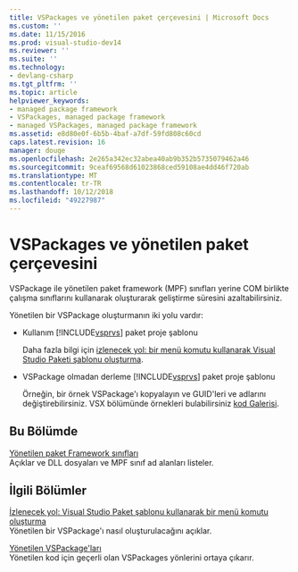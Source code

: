 ```yaml
---
title: VSPackages ve yönetilen paket çerçevesini | Microsoft Docs
ms.custom: ''
ms.date: 11/15/2016
ms.prod: visual-studio-dev14
ms.reviewer: ''
ms.suite: ''
ms.technology:
- devlang-csharp
ms.tgt_pltfrm: ''
ms.topic: article
helpviewer_keywords:
- managed package framework
- VSPackages, managed package framework
- managed VSPackages, managed package framework
ms.assetid: e8d80e0f-6b5b-4baf-a7df-59fd808c60cd
caps.latest.revision: 16
manager: douge
ms.openlocfilehash: 2e265a342ec32abea40ab9b352b5735079462a46
ms.sourcegitcommit: 9ceaf69568d61023868ced59108ae4dd46f720ab
ms.translationtype: MT
ms.contentlocale: tr-TR
ms.lasthandoff: 10/12/2018
ms.locfileid: "49227987"
---
```

# <a name="vspackages-and-the-managed-package-framework"></a>VSPackages ve yönetilen paket çerçevesini
VSPackage ile yönetilen paket framework (MPF) sınıfları yerine COM birlikte çalışma sınıflarını kullanarak oluşturarak geliştirme süresini azaltabilirsiniz.  
  
 Yönetilen bir VSPackage oluşturmanın iki yolu vardır:  
  
-   Kullanım [!INCLUDE[vsprvs](../includes/vsprvs-md.md)] paket proje şablonu  
  
     Daha fazla bilgi için [izlenecek yol: bir menü komutu kullanarak Visual Studio Paketi şablonu oluşturma](http://msdn.microsoft.com/library/1985fa7d-aad4-4866-b356-a125b6a246de).  
  
-   VSPackage olmadan derleme [!INCLUDE[vsprvs](../includes/vsprvs-md.md)] paket proje şablonu  
  
     Örneğin, bir örnek VSPackage'ı kopyalayın ve GUID'leri ve adlarını değiştirebilirsiniz. VSX bölümünde örnekleri bulabilirsiniz [kod Galerisi](http://code.msdn.microsoft.com/vsx/).  
  
## <a name="in-this-section"></a>Bu Bölümde  
 [Yönetilen paket Framework sınıfları](../misc/managed-package-framework-classes.md)  
 Açıklar ve DLL dosyaları ve MPF sınıf ad alanları listeler.  
  
## <a name="related-sections"></a>İlgili Bölümler  
 [İzlenecek yol: Visual Studio Paket şablonu kullanarak bir menü komutu oluşturma](http://msdn.microsoft.com/library/1985fa7d-aad4-4866-b356-a125b6a246de)  
 Yönetilen bir VSPackage'ı nasıl oluşturulacağını açıklar.  
  
 [Yönetilen VSPackage'ları](../misc/managed-vspackages.md)  
 Yönetilen kod için geçerli olan VSPackages yönlerini ortaya çıkarır.